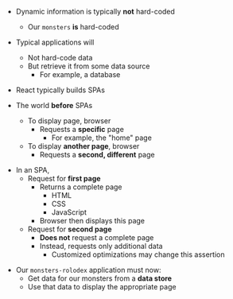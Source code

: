 - Dynamic information is typically **not** hard-coded
	- Our `monsters` **is** hard-coded
- Typical applications will
	- Not hard-code data
	- But retrieve it from some data source
		- For example, a database

- React typically builds SPAs

- The world **before** SPAs
	- To display page, browser
		- Requests a **specific** page
			- For example, the "home" page
	- To display **another page**, browser
		- Requests a **second, different** page

* In an SPA,
	* Request for **first page**
		* Returns a complete page
			* HTML
			* CSS
			* JavaScript
		* Browser then displays this page
	* Request for **second page**
		* **Does not** request a complete page
		* Instead, requests only additional data
			* Customized optimizations may change this assertion

- Our `monsters-rolodex` application must now:
	- Get data for our monsters from a **data store**
	- Use that data to display the appropriate page

